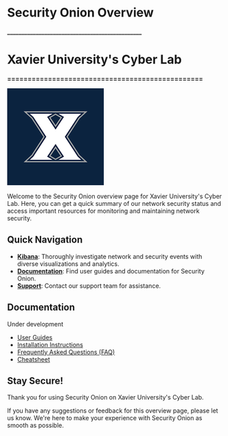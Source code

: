 # **Security Onion Overview**
**_______________________________________________**
# **Xavier University's Cyber Lab**

**================================================**

![xavier](xavier.png)


Welcome to the Security Onion overview page for Xavier University's Cyber Lab. Here, you can get a quick summary of our network security status and access important resources for monitoring and maintaining network security.

## Quick Navigation

- [**Kibana**](https://172.16.1.25/kibana): Thoroughly investigate network and security events with diverse visualizations and analytics.
- [**Documentation**](#documentation): Find user guides and documentation for Security Onion.
- [**Support**](#support): Contact our support team for assistance.


## Documentation

Under development

- [User Guides](user-guides.md)
- [Installation Instructions](installation-instructions.md)
- [Frequently Asked Questions (FAQ)](faq.md)
- [Cheatsheet](https://172.16.1.25/docs/cheatsheet.pdf)

## Stay Secure!
Thank you for using Security Onion on Xavier University's Cyber Lab.

If you have any suggestions or feedback for this overview page, please let us know. We're here to make your experience with Security Onion as smooth as possible.

